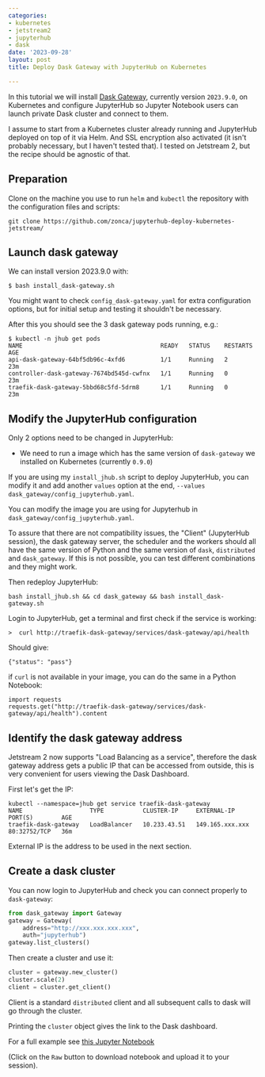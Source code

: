```yaml
---
categories:
- kubernetes
- jetstream2
- jupyterhub
- dask
date: '2023-09-28'
layout: post
title: Deploy Dask Gateway with JupyterHub on Kubernetes

---
```


In this tutorial we will install [Dask Gateway](https://gateway.dask.org/index.html), currently version `2023.9.0`, on Kubernetes and configure JupyterHub so
Jupyter Notebook users can launch private Dask cluster and connect to them.

I assume to start from a Kubernetes cluster already running and
JupyterHub deployed on top of it via Helm. And SSL encryption also activated (it isn't probably necessary, but I haven't tested that).
I tested on Jetstream 2, but the recipe should be agnostic of that.

## Preparation

Clone on the machine you use to run `helm` and `kubectl` the repository
with the configuration files and scripts:

	git clone https://github.com/zonca/jupyterhub-deploy-kubernetes-jetstream/

## Launch dask gateway

We can install version 2023.9.0 with:

	$ bash install_dask-gateway.sh

You might want to check `config_dask-gateway.yaml` for extra configuration options, but for initial setup and testing it shouldn't be necessary.

After this you should see the 3 dask gateway pods running, e.g.:

	$ kubectl -n jhub get pods
	NAME                                       READY   STATUS    RESTARTS   AGE
	api-dask-gateway-64bf5db96c-4xfd6          1/1     Running   2          23m
	controller-dask-gateway-7674bd545d-cwfnx   1/1     Running   0          23m
	traefik-dask-gateway-5bbd68c5fd-5drm8      1/1     Running   0          23m

## Modify the JupyterHub configuration

Only 2 options need to be changed in JupyterHub:

* We need to run a image which has the same version of `dask-gateway` we installed on Kubernetes (currently `0.9.0`)

If you are using my `install_jhub.sh` script to deploy JupyterHub,
you can modify it and add another `values` option at the end, `--values dask_gateway/config_jupyterhub.yaml`.

You can modify the image you are using for Jupyterhub in `dask_gateway/config_jupyterhub.yaml`.

To assure that there are not compatibility issues, the "Client" (JupyterHub session), the dask gateway server, the scheduler and the workers should all have the same version of Python and the same version of `dask`, `distributed` and `dask_gateway`. If this is not possible, you can test different combinations and they might work.

Then redeploy JupyterHub:

	bash install_jhub.sh && cd dask_gateway && bash install_dask-gateway.sh

Login to JupyterHub, get a terminal and first check if the service is working:

    >  curl http://traefik-dask-gateway/services/dask-gateway/api/health

Should give:

    {"status": "pass"}

if `curl` is not available in your image, you can do the same in a Python Notebook:

    import requests
    requests.get("http://traefik-dask-gateway/services/dask-gateway/api/health").content

## Identify the dask gateway address

Jetstream 2 now supports "Load Balancing as a service", therefore the dask gateway address gets a public IP that can be accessed from outside, this is very convenient for users viewing the Dask Dashboard.

First let's get the IP:

    kubectl --namespace=jhub get service traefik-dask-gateway
    NAME                   TYPE           CLUSTER-IP     EXTERNAL-IP       PORT(S)        AGE
    traefik-dask-gateway   LoadBalancer   10.233.43.51   149.165.xxx.xxx   80:32752/TCP   36m

External IP is the address to be used in the next section.

## Create a dask cluster

You can now login to JupyterHub and check you can connect properly to `dask-gateway`:

```python
from dask_gateway import Gateway
gateway = Gateway(
    address="http://xxx.xxx.xxx.xxx",
    auth="jupyterhub")
gateway.list_clusters()
```

Then create a cluster and use it:

```python
cluster = gateway.new_cluster()
cluster.scale(2)
client = cluster.get_client()
```

Client is a standard `distributed` client and all subsequent calls to dask will go
through the cluster.

Printing the `cluster` object gives the link to the Dask dashboard.

For a full example see [this Jupyter Notebook](https://gist.github.com/zonca/e5aff9b8a1aa525b772cb2532cd720d0)

(Click on the `Raw` button to download notebook and upload it to your session).
